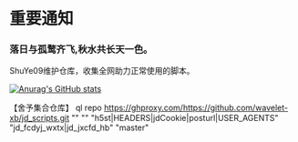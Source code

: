 # 重要通知

### 落日与孤鹜齐飞,秋水共长天一色。

ShuYe09维护仓库，收集全网助力正常使用的脚本。

[![Anurag's GitHub stats](https://github-readme-stats.vercel.app/api?username=wavelet-xb&bg_color=30,e96443,904e95&title_color=fff&text_color=fff)](https://github.com/anuraghazra/github-readme-stats)





【舍予集合仓库】 ql repo https://ghproxy.com/https://github.com/wavelet-xb/jd_scripts.git "" "" "h5st|HEADERS|jdCookie|posturl|USER_AGENTS" "jd_fcdyj_wxtx|jd_jxcfd_hb" "master"
